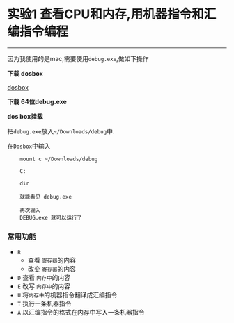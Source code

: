 # 实验1 查看CPU和内存,用机器指令和汇编指令编程

---

因为我使用的是mac,需要使用`debug.exe`,做如下操作

**下载 dosbox**

[dosbox](http://www.dosbox.com/download.php?main=1
 "dosbox")
 
**下载 64位debug.exe**
 
**dos box挂载**

把`debug.exe`放入`~/Downloads/debug`中.

在`Dosbox`中输入

		mount c ~/Downloads/debug
		
		C:
		
		dir
		
		就能看见 debug.exe
		
		再次输入
		DEBUG.exe 就可以运行了

### 常用功能

* `R` 
	* 查看 `寄存器`的内容
	* 改变 `寄存器`的内容
* `D` 查看 `内存中`的内容
* `E` 改写 `内存中`的内容
* `U` 将`内存中`的机器指令翻译成汇编指令
* `T` 执行一条机器指令
* `A` 以汇编指令的格式在内存中写入一条机器指令


		
		




